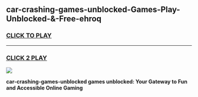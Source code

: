 
## car-crashing-games-unblocked-Games-Play-Unblocked-&-Free-ehroq
<h3>
<a href="https://premium76.site?title=car-crashing-games-unblocked&ref=24A">CLICK TO PLAY</a></h3>
<hr>

<h3>
<a href="https://premium76.site?title=car-crashing-games-unblocked&ref=24A">CLICK 2 PLAY</a>
  
</h3>

<a href="https://premium76.site?title=car-crashing-games-unblocked&ref=24A"><img src="https://clearcache.store/games.png"></a>


**car-crashing-games-unblocked games unblocked: Your Gateway to Fun and Accessible Online Gaming**
